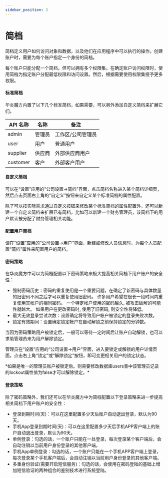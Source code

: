 ```yaml
---
sidebar_position: 3
---
```


# 简档

简档定义用户如何访问对象和数据，以及他们在应用程序中可以执行的操作。创建账户时，需要为每个账户指定一个身份的简档。

每个账户只能分配一个简档，但可以拥有多个权限集。在确定账户访问权限时，使用简档为指定账户分配最低权限和访问设置。然后，根据需要使用权限集授予更多权限。

#### 标准简档

华炎魔方内置了以下几个标准简档，如果需要，可以另外添加自定义简档来扩展它们。

| API 名称 | 名称 | 备注 |
|----|----|----|
| admin | 管理员 | 工作区/公司管理员 |
| user | 用户 | 普通用户 |
| supplier | 供应商 | 外部供应商用户 |
| customer | 客户 | 外部客户用户 |

#### 自定义简档

可以在“设置”应用的“公司设置→简档”界面，点击简档名称进入某个简档详细页，然后点击页面右上角的“自定义”按钮来自定义某个标准简档的属性配置。

除了可以按实际需求通过自定义按钮来修改某个标准简档的属性配置外，还可以新建一个自定义简档来扩展已有简档，比如可以新建一个财务管理员，该简档下的用户默认被分配了财务管理相关功能。

#### 配置用户简档

请在“设置”应用的“公司设置→用户”界面，新建或修改人员信息时，为每个人员配置“简档”属性来配置用户的简档。

#### 密码策略

在华炎魔方中可以为简档配置以下密码策略来极大提高相关简档下用户账户的安全性：

* 强制密码历史：密码的重复使用是一个重要问题，在确定了新密码与具体数量的旧密码不同之后才可以重复使用旧密码。 许多用户希望在很长一段时间内重复使用其帐户的相同密码。 一个特定帐户使用的密码越久, 被攻击破解的可能性就越大。 如果用户在更改密码时, 使用了旧密码, 则安全性将降低。
* 最大无效登录尝试次数：设置确定将导致用户帐户被锁定的登录失败次数。
* 锁定有效期间：设置确定锁定帐户在自动解锁之前保持锁定的分钟数。

当因为密码策略用户被锁定后，一般可以等待一定时间后让账户自动解锁，也可以求助管理员来为用户解除锁定。

管理员在“设置”应用的“公司设置→用户”界面，进入要锁定或解锁的用户详情页面，点击右上角“锁定”或“解除锁定”按钮，即可变更相关用户的锁定状态。


<alert type="tip">
*如果是唯一的管理员账户被锁定后。则需要修改数据库users表中该管理员记录的lockout属性值为false才可以解除锁定。*

</alert>

#### 登录策略

除了密码策略外，我们还可以在华炎魔方中为简档配置以下登录策略来进一步提高相关简档下用户账户的安全性：

* 登录到期时间(天)：可以在这里配置多少天后账户自动退出登录，默认为90天。
* 手机App登录到期时间(天)：可以在这里配置多少天后手机APP客户端上的账户自动退出登录，默认为90天。
* 单例登录：勾选的话，一个账户只能在一处登录，每次登录某个客户端后，会自动注销以当前用户身份登录的其他客户端。
* 手机App单例登录：勾选的话，一个账户只能在一个手机APP客户端上登录，每次登录某个手机客户端后，会自动注销以当前用户身份登录的其他客户端。
* 多重身份验证(需要开启短信服务)：勾选的话，会使用在密码登陆的基础上增加短信验证的两种组合的鉴别技术进行系统登陆。
